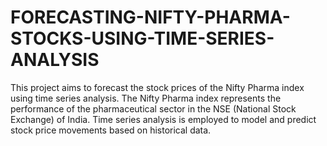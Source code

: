 # FORECASTING-NIFTY-PHARMA-STOCKS-USING-TIME-SERIES-ANALYSIS
This project aims to forecast the stock prices of the Nifty Pharma index using time series analysis. The Nifty Pharma index represents the performance of the pharmaceutical sector in the NSE (National Stock Exchange) of India. Time series analysis is employed to model and predict stock price movements based on historical data.
